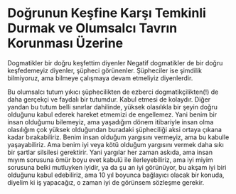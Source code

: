 # Doğrunun Keşfine Karşı Temkinli Durmak ve Olumsalcı Tavrın Korunması Üzerine

Dogmatikler bir doğru keşfettim diyenler
Negatif dogmatikler de bir doğru keşfedemeyiz diyenler, şüpheci görünenler.
Şüpheciler ise şimdilik bilmiyoruz, ama bilmeye çalışmaya devam etmeliyiz diyenlerdir.

Bu olumsalcı tutum yıkıcı şüphecilikten de ezberci dogmatikçilikten(!) de daha gerçekçi ve faydalı bir tutumdur. Kabul etmesi de kolaydır. Diğer yandan bu tutum belli sınırlar dahilinde, yüksek olasılıkla bir şeyin doğru olduğunu kabul ederek hareket etmemizi de engellemez. Yani benim bir insan olduğumu bilemeyiz, ama yaşadığım dönem itibariyle insan olma olasılığım çok yüksek olduğundan buradaki şüpheciliği aksi ortaya çıkana kadar bırakabiliriz. Benim insan olduğum yargısını vermeyiz, ama bu kabulle yaşayabiliriz. Ama benim iyi veya kötü olduğum yargısını vermek daha sıkı bir şartlar silsilesi gerektirir. Yani yargılar her zaman askıda, ama insan mıyım sorusuna ömür boyu evet kabulü ile ilerleyebiliriz, ama iyi miyim sorusuna belki mutluyken iyidir, ya da şu an iyi görünüyor, bu akşam iyi biri olduğunu kabul edebiliriz, ama 10 yıl boyunca bağlayıcı olacak bir konuda, diyelim ki iş yapacağız, o zaman iyi de görünsem sözleşme gerekir.
